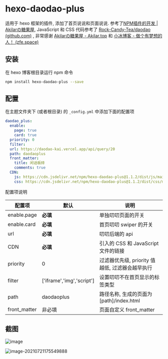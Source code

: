 # hexo-daodao-plus

适用于 hexo 框架的插件, 添加了首页说说和页面说说. 参考了[NPM插件的开发 | Akilarの糖果屋](https://akilar.top/posts/e44fb560/), JavaScript 和 CSS 代码参考了 [Rock-Candy-Tea/daodao (github.com)](https://github.com/Rock-Candy-Tea/daodao) , 非常感谢 [Akilarの糖果屋 - Akilar.top](https://akilar.top/) 和 [小冰博客 - 做个有梦想的人！ (zfe.space)](https://zfe.space/) 

## 安装

在 hexo 博客根目录运行 npm 命令

```bash
npm install hexo-daodao-plus --save
```

## 配置

在主题文件夹下 (或者根目录) 的 `_config.yml` 中添加下面的配置项

```yml
daodao_plus:
  enable: 
    page: true
    card: true
  priority: 0
  filter: 
  url: https://daodao-kai.vercel.app/api/query/20
  path: daodaoplus 
  front_matter: 
    title: 闲话板砖
    comments: true
  CDN: 
    js: https://cdn.jsdelivr.net/npm/hexo-daodao-plus@1.1.2/dist/js/main.js
    css: https://cdn.jsdelivr.net/npm/hexo-daodao-plus@1.1.2/dist/css/main.css
```

配置项说明

| 配置项       | 默认                      | 说明                                            |
| ------------ | ------------------------- | ----------------------------------------------- |
| enable.page  | **必填**                  | 单独叨叨页面的开关                              |
| enable.card  | **必填**                  | 首页叨叨 swiper 的开关                          |
| url          | **必填**                  | 叨叨后端的 api                                  |
| CDN          | **必填**                  | 引入的 CSS 和 JavaScript 文件的链接             |
| priority     | 0                         | 过滤器优先级, priority 值越低, 过滤器会越早执行 |
| filter       | ['iframe','img','script'] | 设置叨叨不在首页显示的标签类型                  |
| path         | daodaoplus                | 路径名称, 生成的页面为 [path]/index.html        |
| front_matter | 非必填                    | 页面自定义 front_matter                         |

## 截图

![image](https://cdn.jsdelivr.net/gh/ayasa520/img@main/0469b9627d2384e678b0a72872f0e0f0.png)

![image-20210721175549888](D:\project\gitpage\hexo\node_modules\hexo-daodao-plus\database_design\image-20210721175549888.png)
